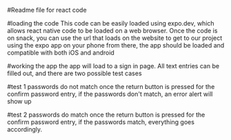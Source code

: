 #Readme file for react code

#loading the code
This code can be easily loaded using expo.dev, which allows react native code to be loaded on a web browser.
Once the code is on snack, you can use the url that loads on the website to get to our project using the expo app on your phone
from there, the app should be loaded and compatible with both iOS and android

#working the app
the app will load to a sign in page. All text entries can be filled out, and there are two possible test cases

#test 1 passwords do not match
once the return button is pressed for the confirm password entry, if the passwords don't match, an error alert will show up

#test 2 passwords do match
once the return button is pressed for the confirm password entry, if the passwords match, everything goes accordingly.


